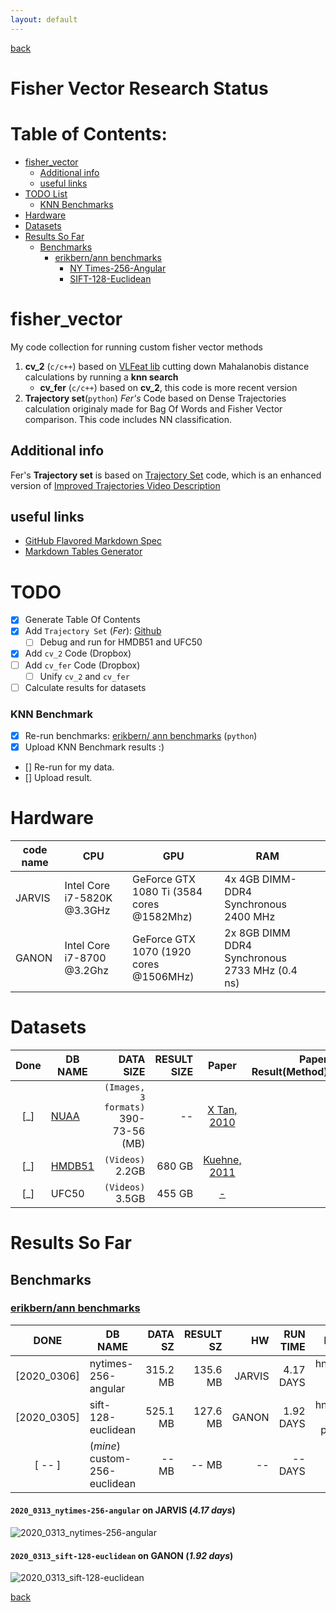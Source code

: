 ```yaml
---
layout: default
---
```


[back](./)

# Fisher Vector Research Status
Table of Contents:
===================
* [fisher_vector](#fisher_vector)
  * [Additional info](#additional-info)
  * [useful links](#useful-links)
* [TODO List](#todo)
  * [KNN Benchmarks](#knn-benchmark)
* [Hardware](#hardware)
* [Datasets](#datasets)
* [Results So Far](#results-so-far)
  * [Benchmarks](#benchmarks)
    * [erikbern/ann benchmarks](#erikbernann-benchmarks)
      * [NY Times-256-Angular](#2020_0313_nytimes-256-angular-on-jarvis-417-days)
      * [SIFT-128-Euclidean](#2020_0313_sift-128-euclidean-on-ganon-192-days)

# fisher_vector
My code collection for running custom fisher vector methods 
1. __cv_2__ (`c/c++`) based on [VLFeat lib](https://github.com/vlfeat/vlfeat/tree/master) cutting down Mahalanobis distance calculations by running a __knn search__
   * __cv_fer__ (`c/c++`) based on __cv_2__, this code is more recent version
2. __Trajectory set__(`python`) *Fer's* Code based on Dense Trajectories calculation originaly made for Bag Of Words and Fisher Vector comparison. This code includes NN classification.

## Additional info

Fer's __Trajectory set__ is based on [Trajectory Set](https://github.com/Gauffret/TrajectorySet) code, which is an enhanced version of [Improved Trajectories Video Description](http://lear.inrialpes.fr/~wang/improved_trajectories)

## useful links
- [GitHub Flavored Markdown Spec](https://github.github.com/gfm/#emphasis-and-strong-emphasis)
- [Markdown Tables Generator](https://www.tablesgenerator.com/markdown_tables) 
# TODO
- [x] Generate Table Of Contents
- [x] Add `Trajectory Set` (*Fer*): [Github](https://github.com/Gauffret/TrajectorySet)
  - [ ] Debug and run for HMDB51 and UFC50
- [x] Add `cv_2` Code (Dropbox)
- [ ] Add `cv_fer` Code (Dropbox)
  - [ ] Unify `cv_2` and `cv_fer`
- [ ] Calculate results for datasets

### KNN Benchmark

- [x] Re-run benchmarks: [erikbern/ ann benchmarks](https://github.com/erikbern/ann-benchmarks) (`python`)
- [x] Upload KNN Benchmark results :)
- [] Re-run for my data.
- [] Upload result.

# Hardware

| code name | CPU                         | GPU                                       | RAM                                   |   |
|-----------|-----------------------------|-------------------------------------------|---------------------------------------|---|
| JARVIS    | Intel Core i7-5820K @3.3GHz | GeForce GTX 1080 Ti (3584 cores @1582Mhz) | 4x 4GB DIMM-DDR4 Synchronous 2400 MHz |   |
| GANON     | Intel Core i7-8700  @3.2Ghz | GeForce GTX 1070 (1920 cores @1506MHz)    | 2x 8GB DIMM DDR4 Synchronous 2733 MHz (0.4 ns) | |

# Datasets

<!-- Dataset Table -->
|Done| DB NAME  | DATA SIZE        | RESULT SIZE  |Paper| Paper Result(Method)|
|:--:| -------  | -----------:     | -----:       |:----:|-----:|
|[_]| [NUAA](http://parnec.nuaa.edu.cn/xtan/data/nuaaimposterdb.html)| `(Images, 3 formats)` 390-73-56 (MB)| --           |[X Tan, 2010](http://parnec.nuaa.edu.cn/jliu/papers/tan_eccv_10.pdf) |
|[_]|[HMDB51](http://serre-lab.clps.brown.edu/resource/hmdb-a-large-human-motion-database/#Downloads)| `(Videos)` 2.2GB |680 GB  |[Kuehne, 2011](http://cbcl.mit.edu/publications/ps/Kuehne_etal_iccv11.pdf) |<!-- HMDB -->
|[_]| UFC50    | `(Videos)` 3.5GB |      455 GB  |[-](scholar.google.com) |

# Results So Far

## Benchmarks
### [erikbern/ann benchmarks](https://github.com/erikbern/ann-benchmarks)

<!-- ANN Benchmarks Table -->
|DONE       | DB NAME              |DATA SZ  |RESULT SZ | HW    | RUN TIME  |BEST 3 ALG                       |
|:--:       | -------              |-----:   | ------:  |------:| ------:   |----:                            |
|[2020_0306]| nytimes-256-angular  |315.2 MB |135.6 MB  |JARVIS | 4.17 DAYS | hnsw(nmslib), hnswlib, NGT-onng |
|[2020_0305]| sift-128-euclidean   |525.1 MB |127.6 MB  |GANON  | 1.92 DAYS | hnsw(nmslib), hnswlib, pynndescent |
|[ -- ]     |  (_mine_) custom-256-euclidean |-- MB| -- MB | --  | -- DAYS   | --, --, --                      |

<!-- *benchmark results* -->
#### `2020_0313_nytimes-256-angular` on JARVIS (_4.17 days_)
![2020_0313_nytimes-256-angular](/results/img/ann_benchmarks/2020_0313_nytimes-256-angular.png "2020_0313_nytimes-256-angular")
#### `2020_0313_sift-128-euclidean` on GANON (_1.92 days_)
![2020_0313_sift-128-euclidean](/results/img/ann_benchmarks/2020_0313_sift-128-euclidean.png "2020_0313_sift-128-euclidean")

[back](./)
<!-- ## Available code:
- [x] Fer Trajectory set (python)
- [x] Fer Trajectory set (python) -->